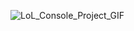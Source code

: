 ![LoL_Console_Project_GIF](https://github.com/user-attachments/assets/0351e34e-b205-40c2-93b5-660301feaed7)
